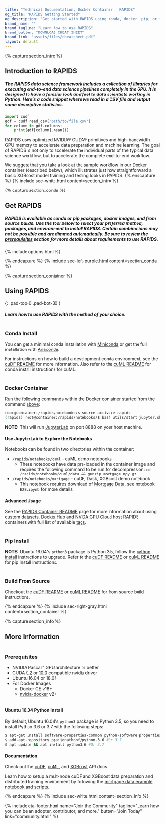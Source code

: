 ```yaml
---
title: "Technical Documentation, Docker Container | RAPIDS"
og_title: "RAPIDS Getting Started"
og_description: "Get started with RAPIDS using conda, docker, pip, or from source builds."
brand_name: ""
brand_tagline: "Learn how to use RAPIDS"
brand_button: "DOWNLOAD CHEAT SHEET"
brand_link: "assets/files/cheatsheet.pdf"
layout: default
---
```

{% capture section_intro %}
## Introduction to RAPIDS

##### The RAPIDS data science framework includes a collection of libraries for executing end-to-end data science pipelines completely in the GPU. It is designed to have a familiar look and feel to data scientists working in Python. Here’s a code snippet where we read in a CSV file and output some descriptive statistics.

```python
import cudf
gdf = cudf.read_csv('path/to/file.csv')
for column in gdf.columns:
    print(gdf[column].mean())
```

RAPIDS uses optimized NVIDIA® CUDA® primitives and high-bandwidth GPU memory to accelerate data preparation and machine learning. The goal of RAPIDS is not only to accelerate the individual parts of the typical data science workflow, but to accelerate the complete end-to-end workflow.

We suggest that you take a look at the sample workflow in our Docker container (described below), which illustrates just how straightforward a basic XGBoost model training and testing looks in RAPIDS.
{% endcapture %}
{% include sec-white.html content=section_intro %}

{% capture section_conda %}
## Get RAPIDS

##### RAPIDS is available as conda or pip packages, docker images, and from source builds. Use the tool below to select your preferred method, packages, and environment to install RAPIDS. Certain combinations may not be possible and are dimmed automatically. Be sure to review the [prerequisites](#prerequisites) section for more details about requirements to use RAPIDS.

{% include options.html %}

{% endcapture %}
{% include sec-left-purple.html content=section_conda %}

{% capture section_container %}
## Using RAPIDS
{: .pad-top-0 .pad-bot-30 }

##### Learn how to use RAPIDS with the method of your choice.

### <br/>Conda Install

You can get a minimal conda installation with [Miniconda](https://conda.io/miniconda.html) or get the full installation with [Anaconda](https://www.anaconda.com/download).

For instructions on how to build a development conda environment, see the [cuDF README](https://github.com/rapidsai/cudf/blob/master/README.md#conda) for more information. Also refer to the [cuML README](https://github.com/rapidsai/cuml/blob/master/README.md#conda) for conda install instructions for cuML.

### <br/>Docker Container

Run the following commands within the Docker container started from the command [above](#get-rapids):

```bash
root@container:/rapids/notebooks/$ source activate rapids
(rapids) root@container:/rapids/notebooks/$ bash utils/start-jupyter.sh
```
**NOTE:** This will run [JupyterLab](https://jupyterlab.readthedocs.io/en/stable/) on port 8888 on your host machine.

#### Use JupyterLab to Explore the Notebooks

Notebooks can be found in two directories within the container:

* `/rapids/notebooks/cuml` - cuML demo notebooks
  * These notebooks have data pre-loaded in the container image and requires the following command to be run for decompression: `cd /rapids/notebooks/cuml/data && gunzip mortgage.npy.gz`
* `/rapids/notebooks/mortgage` - cuDF, Dask, XGBoost demo notebook
  * This notebook requires download of [Mortgage Data](datasets/mortgage-data), see notebook `E2E.ipynb` for more details

#### Advanced Usage

See the [RAPIDS Container README](https://hub.docker.com/r/rapidsai/rapidsai) page for more information about using custom datasets. [Docker Hub](https://hub.docker.com/r/rapidsai/rapidsai/) and [NVIDA GPU Cloud](https://ngc.nvidia.com/catalog/containers/nvidia%2Frapidsai%2Frapidsai) host RAPIDS containers with full list of available [tags](https://hub.docker.com/r/rapidsai/rapidsai#full-tag-list).

<!--  
    the breaks in the headers are necessary to space the anchor so it doesn't 
    place the header under the nav bar 
-->
### <br/>Pip Install

**NOTE:** Ubuntu 16.04's `python3` package is Python 3.5, follow the [python install](#ubuntu-1604-python-install) instructions to upgrade. 
Refer to the [cuDF README](https://github.com/rapidsai/cudf/tree/master#pip) or [cuML README](https://github.com/rapidsai/cuml/tree/master#pip) for pip install instructions.

### <br/>Build From Source 

Checkout the [cuDF README](https://github.com/rapidsai/cudf/tree/master#development-setup) or [cuML README](https://github.com/rapidsai/cuml/tree/master#pip) for from source build instructions.

{% endcapture %}
{% include sec-right-gray.html content=section_container %}

{% capture section_info %}
## More Information

### <br/>Prerequisites

* NVIDIA Pascal™ GPU architecture or better
* CUDA [9.2](https://developer.nvidia.com/cuda-92-download-archive) or [10.0](https://developer.nvidia.com/cuda-downloads) compatible nvidia driver
* Ubuntu 16.04 or 18.04
* For Docker Images
  * Docker CE v18+
  * [nvidia-docker](https://github.com/nvidia/nvidia-docker/wiki/Installation-(version-2.0)) v2+

#### <br/>Ubuntu 16.04 Python Install
By default, Ubuntu 16.04's `python3` package is Python 3.5, so you need to install Python 3.6 or 3.7 with the following steps:

```bash
$ apt-get install software-properties-common python-software-properties
$ add-apt-repository ppa:jonathonf/python-3.6 #Or 3.7
$ apt update && apt install python3.6 #Or 3.7
```

#### Documentation

Check out the [cuDF](https://rapidsai.github.io/projects/cudf/en/latest), [cuML](https://rapidsai.github.io/projects/cuml/en/latest), and [XGBoost](https://xgboost.readthedocs.io/en/latest/) API docs.

Learn how to setup a mult-node cuDF and XGBoost data preparation and distributed training environment by following the [mortgage data example notebook and scripts](https://github.com/rapidsai/notebooks).

{% endcapture %}
{% include sec-white.html content=section_info %}

{% include cta-footer.html 
name="Join the Community" 
tagline="Learn how you can be an adopter, contributor, and more."
button="Join Today"
link="community.html"
%}
